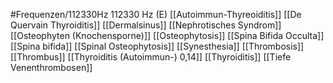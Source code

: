 #Frequenzen/112330Hz
112330 Hz (E)
[[Autoimmun-Thyreoiditis]]
[[De Quervain Thyroiditis]]
[[Dermalsinus]]
[[Nephrotisches Syndrom]]
[[Osteophyten (Knochensporne)]]
[[Osteophytosis]]
[[Spina Bifida Occulta]]
[[Spina bifida]]
[[Spinal Osteophytosis]]
[[Synesthesia]]
[[Thrombosis]]
[[Thrombus]]
[[Thyroiditis (Autoimmun-) 0,14]]
[[Thyroiditis]]
[[Tiefe Venenthrombosen]]